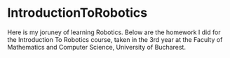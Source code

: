 # IntroductionToRobotics

Here is my joruney of learning Robotics. Below are the homework I did for the Introduction To Robotics course, taken in the 3rd year at the Faculty of Mathematics and Computer Science, University of Bucharest. 
